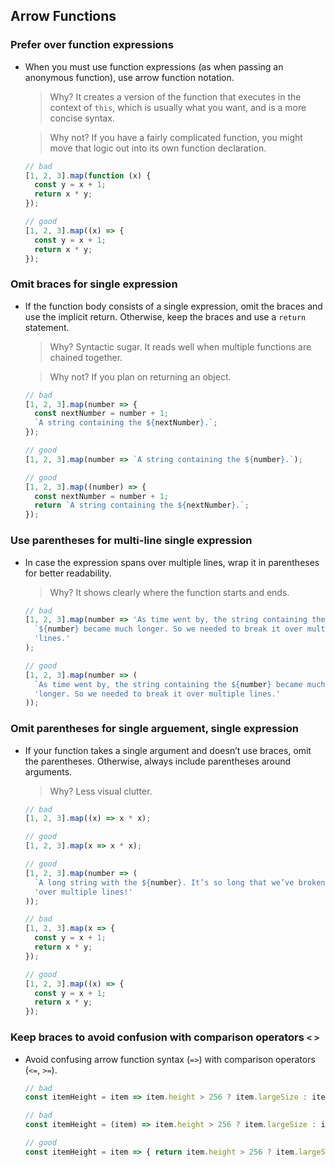 ## Arrow Functions

### Prefer over function expressions
- When you must use function expressions (as when passing an anonymous function), use arrow function notation.

  > Why? It creates a version of the function that executes in the context of `this`, which is usually what you want, and is a more concise syntax.

  > Why not? If you have a fairly complicated function, you might move that logic out into its own function declaration.

  ```typescript
  // bad
  [1, 2, 3].map(function (x) {
    const y = x + 1;
    return x * y;
  });

  // good
  [1, 2, 3].map((x) => {
    const y = x + 1;
    return x * y;
  });
  ```

### Omit braces for single expression
- If the function body consists of a single expression, omit the braces and use the implicit return. Otherwise, keep the braces and use a `return` statement.

  > Why? Syntactic sugar. It reads well when multiple functions are chained together.

  > Why not? If you plan on returning an object.

  ```typescript
  // bad
  [1, 2, 3].map(number => {
    const nextNumber = number + 1;
    `A string containing the ${nextNumber}.`;
  });

  // good
  [1, 2, 3].map(number => `A string containing the ${number}.`);

  // good
  [1, 2, 3].map((number) => {
    const nextNumber = number + 1;
    return `A string containing the ${nextNumber}.`;
  });
  ```

### Use parentheses for multi-line single expression
- In case the expression spans over multiple lines, wrap it in parentheses for better readability.

  > Why? It shows clearly where the function starts and ends.

  ```typescript
  // bad
  [1, 2, 3].map(number => 'As time went by, the string containing the ' +
    `${number} became much longer. So we needed to break it over multiple ` +
    'lines.'
  );

  // good
  [1, 2, 3].map(number => (
    `As time went by, the string containing the ${number} became much ` +
    'longer. So we needed to break it over multiple lines.'
  ));
  ```

### Omit parentheses for single arguement, single expression
- If your function takes a single argument and doesn’t use braces, omit the parentheses. Otherwise, always include parentheses around arguments.

  > Why? Less visual clutter.

  ```js
  // bad
  [1, 2, 3].map((x) => x * x);

  // good
  [1, 2, 3].map(x => x * x);

  // good
  [1, 2, 3].map(number => (
    `A long string with the ${number}. It’s so long that we’ve broken it ` +
    'over multiple lines!'
  ));

  // bad
  [1, 2, 3].map(x => {
    const y = x + 1;
    return x * y;
  });

  // good
  [1, 2, 3].map((x) => {
    const y = x + 1;
    return x * y;
  });
  ```

### Keep braces to avoid confusion with comparison operators `<` `>`
- Avoid confusing arrow function syntax (`=>`) with comparison operators (`<=`, `>=`).

  ```typescript
  // bad
  const itemHeight = item => item.height > 256 ? item.largeSize : item.smallSize;

  // bad
  const itemHeight = (item) => item.height > 256 ? item.largeSize : item.smallSize;

  // good
  const itemHeight = item => { return item.height > 256 ? item.largeSize : item.smallSize; }
  ```
